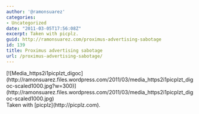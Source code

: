 ```yaml
---
author: '@ramonsuarez'
categories:
- Uncategorized
date: "2011-03-05T17:56:08Z"
excerpt: Taken with picplz.
guid: http://ramonsuarez.com/proximus-advertising-sabotage
id: 139
title: Proximus advertising sabotage
url: /proximus-advertising-sabotage/
---
```


<div class="p_embed p_image_embed">[![Media_https2i1picplzt_digoc](http://ramonsuarez.files.wordpress.com/2011/03/media_https2i1picplzt_digoc-scaled1000.jpg?w=300)](http://ramonsuarez.files.wordpress.com/2011/03/media_https2i1picplzt_digoc-scaled1000.jpg)</div>Taken with [picplz](http://picplz.com). 